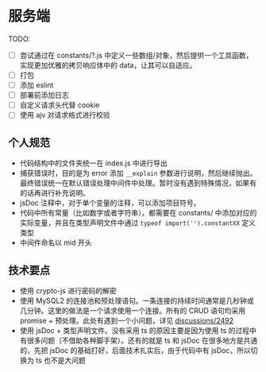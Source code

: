 # 服务端

TODO:

- [ ] 尝试通过在 constants/?.js 中定义一些数组/对象，然后提供一个工具函数，实现更加优雅的拷贝响应体中的 data，让其可以自适应。
- [ ] 打包
- [ ] 添加 eslint
- [ ] 部署前添加日志
- [ ] 自定义请求头代替 cookie
- [ ] 使用 ajv 对请求格式进行校验

## 个人规范

- 代码结构中的文件夹统一在 index.js 中进行导出
- 捕获错误时，目的是为 error 添加 `__explain` 参数进行说明，然后继续抛出。最终错误统一在默认错误处理中间件中处理。暂时没有遇到特殊情况，如果有的话再进行补充说明。
- jsDoc 注释中，对于单个变量的注释，可以添加项目符号。
- 代码中所有常量（比如数字或者字符串），都需要在 constants/ 中添加对应的实际变量，并且在类型声明文件中通过 `typeof import('').constantXX` 定义类型
- 中间件命名以 mid 开头

## 技术要点

- 使用 crypto-js 进行密码的解密
- 使用 MySQL2 的连接池和预处理语句。一条连接的持续时间通常是几秒钟或几分钟。这里的做法是一个请求使用一个连接。所有的 CRUD 语句均采用 promise + 预处理。此处有遇到一个小问题，详见 [discussions/2492]
- 使用 jsDoc + 类型声明文件。没有采用 ts 的原因主要是因为使用 ts 的过程中有很多问题（不借助各种脚手架）。还有的就是 ts 和 jsDoc 在很多地方是共通的，先把 jsDoc 的基础打好，后面技术扎实后，由于代码中有 jsDoc，所以切换为 ts 也不是大问题


[discussions/2492]: https://github.com/sidorares/node-mysql2/discussions/2492
